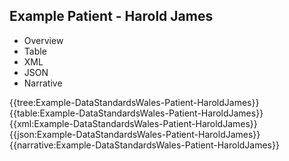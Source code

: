 <div class="warning"><span class="ClinicalWarn"></span></div>

## Example Patient - Harold James

<div class="tab-wrap">
  <ul class="tab-head">
    <li class="tablink" onclick="openCity(this,'tabtree')" data-target="tabtree">
      Overview
    </li>
    <li class="tablink" onclick="openCity(this,'tabtable')" data-target="tabtable">
      Table
    </li>
    <li class="tablink tab-active" onclick="openCity(this,'tabxml')" data-target="tabxml">
      XML
    </li>    
    <li class="tablink" onclick="openCity(this,'tabjson')" data-target="tabjson">
      JSON
    </li>    
    <li class="tablink" onclick="openCity(this,'tabnarrative')" data-target="tabnarrative">
      Narrative
    </li>
  </ul>
  <div class="tab-main">
    <div id="tabtree" class="tabcontent">
      {{tree:Example-DataStandardsWales-Patient-HaroldJames}}
    </div>
    <div id="tabtable" class="tabcontent">
      {{table:Example-DataStandardsWales-Patient-HaroldJames}}
    </div>       
    <div id="tabxml" class="tabcontent active">      
      {{xml:Example-DataStandardsWales-Patient-HaroldJames}}
    </div>
    <div id="tabjson" class="tabcontent">
      {{json:Example-DataStandardsWales-Patient-HaroldJames}}
    </div>       
    <div id="tabnarrative" class="tabcontent">
      {{narrative:Example-DataStandardsWales-Patient-HaroldJames}}
    </div>  
  </div>
</div>